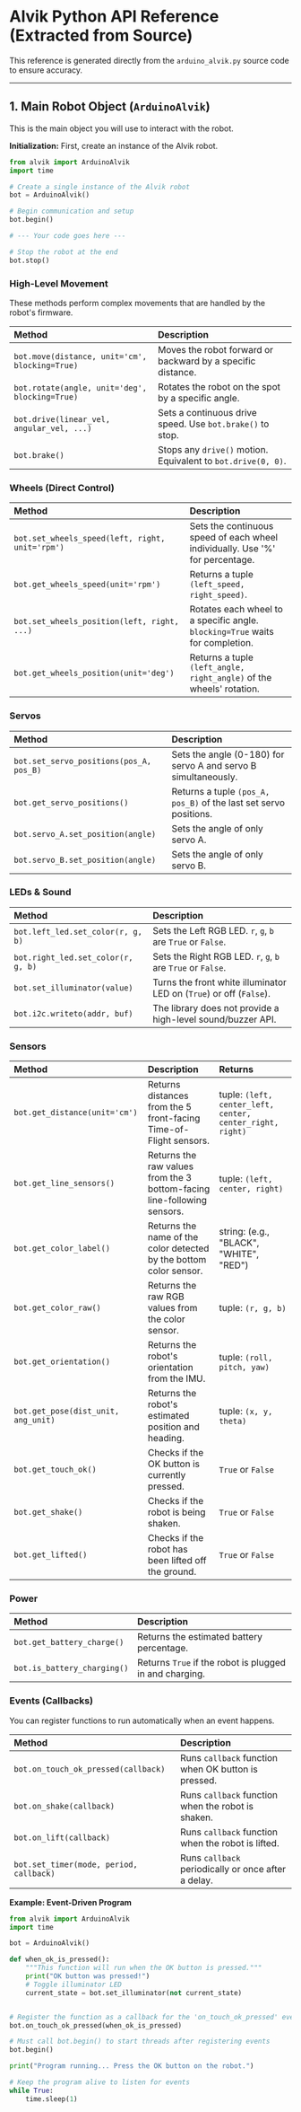 # Alvik Python API Reference (Extracted from Source)

This reference is generated directly from the `arduino_alvik.py` source code to ensure accuracy.

---

## 1. Main Robot Object (`ArduinoAlvik`)

This is the main object you will use to interact with the robot.

**Initialization:**
First, create an instance of the Alvik robot.

```python
from alvik import ArduinoAlvik
import time

# Create a single instance of the Alvik robot
bot = ArduinoAlvik()

# Begin communication and setup
bot.begin()

# --- Your code goes here ---

# Stop the robot at the end
bot.stop()
```

### High-Level Movement

These methods perform complex movements that are handled by the robot's firmware.

| Method                                      | Description                                                  |
| :------------------------------------------ | :----------------------------------------------------------- |
| `bot.move(distance, unit='cm', blocking=True)` | Moves the robot forward or backward by a specific distance.  |
| `bot.rotate(angle, unit='deg', blocking=True)` | Rotates the robot on the spot by a specific angle.         |
| `bot.drive(linear_vel, angular_vel, ...)`   | Sets a continuous drive speed. Use `bot.brake()` to stop.    |
| `bot.brake()`                               | Stops any `drive()` motion. Equivalent to `bot.drive(0, 0)`. |

### Wheels (Direct Control)

| Method                                      | Description                                                                   |
| :------------------------------------------ | :---------------------------------------------------------------------------- |
| `bot.set_wheels_speed(left, right, unit='rpm')` | Sets the continuous speed of each wheel individually. Use '%' for percentage. |
| `bot.get_wheels_speed(unit='rpm')`            | Returns a tuple `(left_speed, right_speed)`.                                  |
| `bot.set_wheels_position(left, right, ...)` | Rotates each wheel to a specific angle. `blocking=True` waits for completion.   |
| `bot.get_wheels_position(unit='deg')`         | Returns a tuple `(left_angle, right_angle)` of the wheels' rotation.          |

### Servos

| Method                               | Description                                                     |
| :----------------------------------- | :-------------------------------------------------------------- |
| `bot.set_servo_positions(pos_A, pos_B)` | Sets the angle (0-180) for servo A and servo B simultaneously.    |
| `bot.get_servo_positions()`            | Returns a tuple `(pos_A, pos_B)` of the last set servo positions. |
| `bot.servo_A.set_position(angle)`    | Sets the angle of only servo A.                                 |
| `bot.servo_B.set_position(angle)`    | Sets the angle of only servo B.                                 |

### LEDs & Sound

| Method                           | Description                                            |
| :------------------------------- | :----------------------------------------------------- |
| `bot.left_led.set_color(r, g, b)`  | Sets the Left RGB LED. `r`, `g`, `b` are `True` or `False`. |
| `bot.right_led.set_color(r, g, b)` | Sets the Right RGB LED. `r`, `g`, `b` are `True` or `False`. |
| `bot.set_illuminator(value)`       | Turns the front white illuminator LED on (`True`) or off (`False`). |
| `bot.i2c.writeto(addr, buf)`       | The library does not provide a high-level sound/buzzer API. |

### Sensors

| Method                         | Description                                                                    | Returns                                                 |
| :----------------------------- | :----------------------------------------------------------------------------- | :------------------------------------------------------ |
| `bot.get_distance(unit='cm')`    | Returns distances from the 5 front-facing Time-of-Flight sensors.              | tuple: `(left, center_left, center, center_right, right)` |
| `bot.get_line_sensors()`         | Returns the raw values from the 3 bottom-facing line-following sensors.        | tuple: `(left, center, right)`                          |
| `bot.get_color_label()`          | Returns the name of the color detected by the bottom color sensor.             | string: (e.g., "BLACK", "WHITE", "RED")                 |
| `bot.get_color_raw()`            | Returns the raw RGB values from the color sensor.                              | tuple: `(r, g, b)`                                      |
| `bot.get_orientation()`          | Returns the robot's orientation from the IMU.                                  | tuple: `(roll, pitch, yaw)`                             |
| `bot.get_pose(dist_unit, ang_unit)` | Returns the robot's estimated position and heading.                          | tuple: `(x, y, theta)`                                  |
| `bot.get_touch_ok()`             | Checks if the OK button is currently pressed.                                  | `True` or `False`                                       |
| `bot.get_shake()`                | Checks if the robot is being shaken.                                           | `True` or `False`                                       |
| `bot.get_lifted()`               | Checks if the robot has been lifted off the ground.                            | `True` or `False`                                       |

### Power

| Method                   | Description                                  |
| :----------------------- | :------------------------------------------- |
| `bot.get_battery_charge()` | Returns the estimated battery percentage.    |
| `bot.is_battery_charging()`| Returns `True` if the robot is plugged in and charging. |

### Events (Callbacks)

You can register functions to run automatically when an event happens.

| Method                                      | Description                                        |
| :------------------------------------------ | :------------------------------------------------- |
| `bot.on_touch_ok_pressed(callback)`           | Runs `callback` function when OK button is pressed.  |
| `bot.on_shake(callback)`                      | Runs `callback` function when the robot is shaken.   |
| `bot.on_lift(callback)`                       | Runs `callback` function when the robot is lifted.   |
| `bot.set_timer(mode, period, callback)`       | Runs `callback` periodically or once after a delay.  |

**Example: Event-Driven Program**

```python
from alvik import ArduinoAlvik
import time

bot = ArduinoAlvik()

def when_ok_is_pressed():
    """This function will run when the OK button is pressed."""
    print("OK button was pressed!")
    # Toggle illuminator LED
    current_state = bot.set_illuminator(not current_state)


# Register the function as a callback for the 'on_touch_ok_pressed' event
bot.on_touch_ok_pressed(when_ok_is_pressed)

# Must call bot.begin() to start threads after registering events
bot.begin() 

print("Program running... Press the OK button on the robot.")

# Keep the program alive to listen for events
while True:
    time.sleep(1)
```

